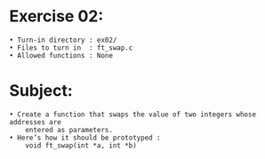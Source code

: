 # Exercise 02:
	• Turn-in directory : ex02/
	• Files to turn in  : ft_swap.c
	• Allowed functions : None
# Subject:
	• Create a function that swaps the value of two integers whose addresses are
		entered as parameters.
	• Here’s how it should be prototyped :
		void ft_swap(int *a, int *b)
